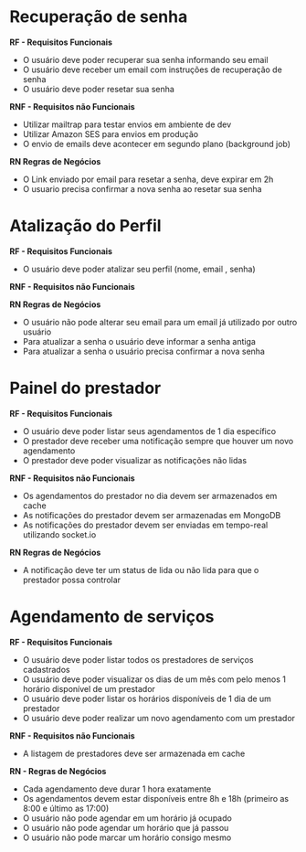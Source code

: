 # Recuperação de senha

**RF - Requisitos Funcionais**

 - O usuário deve poder recuperar sua senha informando seu email
 - O usuário deve receber um email com instruções de recuperação de senha
 - O usuário deve poder resetar sua senha

**RNF - Requisitos não Funcionais**

 - Utilizar mailtrap para testar envios em ambiente de dev
 - Utilizar Amazon SES para envios em produção
 - O envio de emails deve acontecer em segundo plano (background job)

**RN Regras de Negócios**
 - O Link enviado por email para resetar a senha, deve expirar em 2h
 - O usuario precisa confirmar a nova senha ao resetar sua senha

# Atalização do Perfil

**RF - Requisitos Funcionais**

 - O usuário deve poder atalizar seu perfil (nome, email , senha)

**RNF - Requisitos não Funcionais**


**RN Regras de Negócios**
 - O usuário não pode alterar seu email para um email já utilizado por outro usuário
 - Para atualizar a senha o usuário deve informar a senha antiga
 - Para atualizar a senha o usuário precisa confirmar a nova senha

# Painel do prestador

**RF - Requisitos Funcionais**

 - O usuário deve poder listar seus agendamentos de 1 dia específico
 - O prestador deve receber uma notificação sempre que houver um novo agendamento
 - O prestador deve poder visualizar as notificações não lidas

**RNF - Requisitos não Funcionais**

 - Os agendamentos do prestador no dia devem ser armazenados em cache
 - As notificações do prestador devem ser armazenadas em MongoDB
 - As notificações do prestador devem ser enviadas em tempo-real utilizando socket.io


**RN Regras de Negócios**

 - A notificação deve ter um status de lida ou não lida para que o prestador possa controlar

# Agendamento de serviços

**RF - Requisitos Funcionais**

 - O usuário deve poder  listar todos os prestadores de serviços cadastrados
 - O usuário deve poder visualizar os dias de um mês com pelo menos 1 horário disponível de um prestador
 - O usuário deve poder listar os horários disponíveis de  1 dia de um prestador
 - O usuário deve poder realizar um novo agendamento com um prestador

**RNF - Requisitos não Funcionais**

 - A listagem de prestadores deve ser armazenada em cache

**RN - Regras de Negócios**

 - Cada agendamento deve durar 1 hora exatamente
 - Os agendamentos devem estar disponíveis entre 8h e 18h (primeiro as 8:00 e último as 17:00)
 - O usuário não pode agendar em um horário já ocupado
 - O usuário não pode agendar um horário que já passou
 - O usuário não pode marcar um horário consigo mesmo
